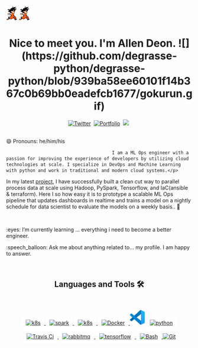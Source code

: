 ![](https://github.com/degrasse-python/degrasse-python/blob/main/gokurun.gif)
![](https://github.com/degrasse-python/degrasse-python/blob/939ba58ee60101f14b367c0b69bb0eadefcb1677/gokurun.gif)
<!--
**degrasse-python/degrasse-python** is a ✨ _special_ ✨ repository because its `README.md` (this file) appears on your GitHub profile.

Here are some ideas to get you started:

- 🔭 I’m currently working on ...
- 🌱 I’m currently learning ...
- 👯 I’m looking to collaborate on ...
- 🤔 I’m looking for help with ...
- 💬 Ask me about ...
- 📫 How to reach me: ...
- 😄 Pronouns: ...
- ⚡ Fun fact: ...
-->


<p>
  <h1 align="center"><b>Nice to meet you. I'm Allen Deon.</b> ![](https://github.com/degrasse-python/degrasse-python/blob/939ba58ee60101f14b367c0b69bb0eadefcb1677/gokurun.gif) </h1>
</p>
<p align="center">
<a href="https://linkedin.com/in/deon-saunders"><img src="https://img.shields.io/badge/LinkedIn-0077B5?style=for-the-badge&logo=linkedin&logoColor=white" alt="Twitter" /></a>&nbsp;
<a href="https://sitecomingsoon.com/"><img src="https://img.shields.io/badge/-PORTFOLIO-%23ff69b4&?style=for-the-badge&?color=ff69b4" alt="Portfolio" /></a>&nbsp;
 <a href="mailto:adsaunde@protonmail.com"><img src="https://img.shields.io/badge/ProtonMail-8B89CC?style=for-the-badge&logo=protonmail&logoColor=white"></a>&nbsp;
<br />
<br />
</p>
                                            <p>😄 Pronouns: he/him/his</p>
<p>
                                            
                                            I am a ML Ops engineer with a passion for improving the experience of developers by utilizing cloud technologies at scale. I specialize in DevOps and Machine Learning with python and work in traditional and modern cloud systems.</p>
  <p>In my latest <a href="https://github.com/degrasse-python/spark-sql-srv">project</a>, I have successfully built a clean cut way to parallel process data at scale using Hadoop, PySpark, Tensorflow, and IaC(ansible & terraform). Here I so how easy it is to prototype a scalable ML Ops pipeline that updates dashboards in realtime and trains a model on a nightly schedule for data scientist to evaluate the models on a weekly basis.<a href="https://github.com/degrasse-python/TFMultiCloud"></a>.</a> 🥳</p>
<br />
<p>:eyes: I’m currently learning ... everything i need to become a better engineer.</p>
<p>:speech_balloon: Ask me about anything related to... my profile. I am happy to answer.</p>
<p></p>

<br />

<p>
<h2 align="center"> Languages and Tools 🛠</h2>
</p>
<br />
<p align="center">
<a href="https://aws.amazon.com/" target="_blank"> <img src="https://www.vectorlogo.zone/logos/amazon_aws/amazon_aws-ar21.svg" alt="k8s" width="40" height="40" style="background-color:white;padding:10px;"/> </a>
<a href="https://spark.apache.org/" target="_blank"> <img src="https://www.vectorlogo.zone/logos/apache_spark/apache_spark-ar21.svg" alt="spark" width="40" height="40" style="background-color:white;padding:10px;"/> </a>
<a href="https://kubernetes.com/" target="_blank"> <img src="https://www.vectorlogo.zone/logos/kubernetes/kubernetes-icon.svg" alt="k8s" width="40" height="40" style="background-color:white;padding:10px;"/> </a>
<a href="https://Docker.com/" target="_blank"> <img src="https://www.vectorlogo.zone/logos/docker/docker-icon.svg" alt="Docker" width="40" height="40" style="background-color:white;padding:10px;"/> </a>
<a href="https://code.visualstudio.com/" target="_blank"><img alt="Visual Studio Code" width="40px" src="https://raw.githubusercontent.com/github/explore/80688e429a7d4ef2fca1e82350fe8e3517d3494d/topics/visual-studio-code/visual-studio-code.png" /></a>
<a href="https://python.org/" target="_blank"> <img src="https://www.vectorlogo.zone/logos/python/python-icon.svg" alt="python" width="40" height="40" style="background-color:white;padding:10px;"/> </a>  
<a href="https://www.jenkins.io/" target="_blank"> <img src="https://www.vectorlogo.zone/logos/jenkins/jenkins-icon.svg" alt="Travis Ci" width="40" height="40" style="background-color:white;padding:10px;"/> </a>
<a href="https://www.rabbitmq.com/" target="_blank"> <img src="https://www.vectorlogo.zone/logos/rabbitmq/rabbitmq-icon.svg" alt="rabbitmq" width="40" height="40" style="background-color:white;padding:10px;"/> </a>
  <a href="https://tensorflow.org/" target="_blank"> <img src="https://www.vectorlogo.zone/logos/tensorflow/tensorflow-icon.svg" alt="tensorflow" width="40" height="40" style="background-color:white;padding:10px;"/> </a>
    <a href="https://en.wikipedia.org/wiki/Bash_(Unix_shell)" target="_blank"> <img src="https://www.vectorlogo.zone/logos/gnu_bash/gnu_bash-icon.svg" alt="Bash" width="40" height="40" style="background-color:white;padding:10px;"/> </a>
  <a href="https://git-scm.com/" target="_blank"> <img alt="Git" width="40px" src="https://raw.githubusercontent.com/jmnote/z-icons/master/svg/git.svg" />
  </a>
</p>
<br />

